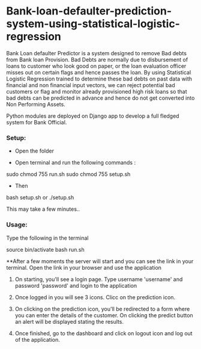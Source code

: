 # Bank-loan-defaulter-prediction-system-using-statistical-logistic-regression

Bank Loan defaulter Predictor is a system designed to remove Bad debts from Bank loan Provision. Bad Debts are normally due to disbursement of loans to customer who look good on paper, or the loan evaluation officer misses out on certain flags and hence passes the loan. By using Statistical Logistic Regression trained to determine these bad debts on past data with financial and non financial input vectors, we can reject potential bad customers or flag and monitor already provisioned high risk loans so that bad debts can be predicted in advance and hence do not get converted into Non Performing Assets. 

Python modules are deployed on Django app to develop a full fledged system for Bank Official.



### Setup:
- Open the folder

- Open terminal and run the following commands :

sudo chmod 755 run.sh
sudo chmod 755 setup.sh

- Then 

bash setup.sh or ./setup.sh

This may take a few minutes..

### Usage:
Type the following in the terminal

source bin/activate
bash run.sh

**After a few moments the server will start and you can see the link in your terminal. Open the link in your browser and use the application

1. On starting, you'll see a login page. Type username 'username' and password 'password' and login to the application

2. Once logged in you will see 3 icons. Clicc on the prediction icon.

3. On clicking on the prediction icon, you'll be redirected to a form where you can enter the details of the customer. On clicking the predict button an alert will be displayed stating the results.

4. Once finished, go to the dashboard and click on logout icon and log out of the application.
